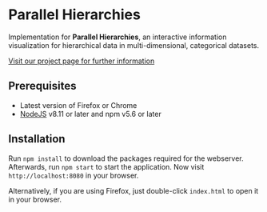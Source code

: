 # Parallel Hierarchies
Implementation for **Parallel Hierarchies**, an interactive information
visualization for hierarchical data in multi-dimensional, categorical datasets.

[Visit our project page for further information](https://parallelhierarchies.github.io/ParallelHierarchies)

## Prerequisites
  * Latest version of Firefox or Chrome
  * [NodeJS](https://nodejs.org/) v8.11 or later and npm v5.6 or later

## Installation
Run ```npm install``` to download the packages required for the webserver. Afterwards, run ```npm start``` to start the application. Now visit ```http://localhost:8080``` in your browser.

Alternatively, if you are using Firefox, just double-click ```index.html``` to open it in your browser.

